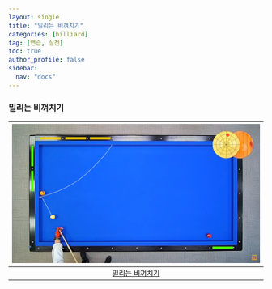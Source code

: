 ```yaml
---
layout: single
title: "밀리는 비껴치기"
categories: [billiard]
tag: [연습, 실전]
toc: true
author_profile: false
sidebar:
  nav: "docs"
---
```


### 밀리는 비껴치기

| [![밀리는 비껴치기](/images/%EB%B0%80%EB%A6%AC%EB%8A%94%20%EB%B9%84%EA%BB%B4%EC%B9%98%EA%B8%B0.png)](https://1drv.ms/p/s!AuJKpwyYpUY9_DayHyb_vP8K-LpI?e=V9oDm9) |
| :---: |
| [밀리는 비껴치기](https://youtu.be/cdtkU3DcCJ0?si=GXvxFAuKCYIL9lNY) |
